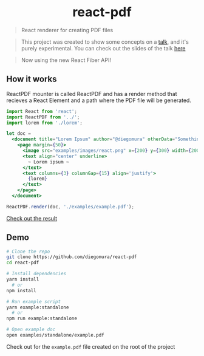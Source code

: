 <big><h1 align="center">react-pdf</h1></big>

> React renderer for creating PDF files

> This project was created to show some concepts on a [talk](https://www.meetup.com/ReactJS-Uruguay/events/234567399/), and it's purely experimental. You can check out the slides of the talk [here](https://diegomura.github.io/think-react-slides/)

> Now using the new React Fiber API!

## How it works
ReactPDF mounter is called ReactPDF and has a render method that recieves a React Element and a path where the PDF file will be generated.

```jsx
import React from 'react';
import ReactPDF from '../';
import lorem from './lorem';

let doc =
  <document title="Lorem Ipsum" author="@diegomura" otherData="Something else">
    <page margin={50}>
      <image src="examples/images/react.png" x={200} y={300} width={200} />
      <text align="center" underline>
        ~ Lorem ipsum ~
      </text>
      <text columns={3} columnGap={15} align='justify'>
        {lorem}
      </text>
    </page>
  </document>

ReactPDF.render(doc, './examples/example.pdf');
```

[Check out the result](https://github.com/diegomura/react-pdf/blob/master/examples/example.pdf)

## Demo

```bash
# Clone the repo
git clone https://github.com/diegomura/react-pdf
cd react-pdf

# Install dependencies
yarn install
  # or
npm install

# Run example script
yarn example:standalone
  # or
npm run example:standalone

# Open example doc
open examples/standalone/example.pdf
```

Check out for the `example.pdf` file created on the root of the project
